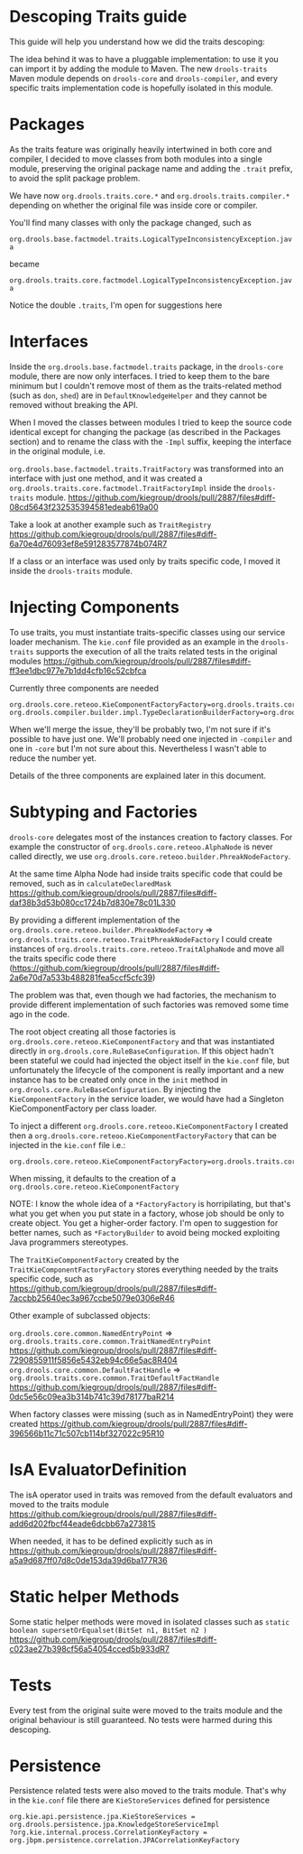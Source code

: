 <!--
  Licensed to the Apache Software Foundation (ASF) under one
  or more contributor license agreements.  See the NOTICE file
  distributed with this work for additional information
  regarding copyright ownership.  The ASF licenses this file
  to you under the Apache License, Version 2.0 (the
  "License"); you may not use this file except in compliance
  with the License.  You may obtain a copy of the License at

    http://www.apache.org/licenses/LICENSE-2.0

  Unless required by applicable law or agreed to in writing,
  software distributed under the License is distributed on an
  "AS IS" BASIS, WITHOUT WARRANTIES OR CONDITIONS OF ANY
  KIND, either express or implied.  See the License for the
  specific language governing permissions and limitations
  under the License.
  -->

Descoping Traits guide
======================

This guide will help you understand how we did the traits descoping:

The idea behind it was to have a pluggable implementation: to use it you can import it by adding the module to Maven.
The new `drools-traits` Maven module depends on `drools-core` and `drools-compiler`, and every specific traits implementation code is hopefully isolated in this module.

Packages
======== 

As the traits feature was originally heavily intertwined in both core and compiler, I decided to move classes from both modules into a single module, preserving the original package name and adding the `.trait` prefix, to avoid the split package problem.

We have now `org.drools.traits.core.*` and `org.drools.traits.compiler.*` depending on whether the original file was inside core or compiler.

You'll find many classes with only the package changed, such as 

`org.drools.base.factmodel.traits.LogicalTypeInconsistencyException.java` 

became

`org.drools.traits.core.factmodel.LogicalTypeInconsistencyException.java` 

Notice the double `.traits`, I'm open for suggestions here
   
Interfaces
===========

Inside the `org.drools.base.factmodel.traits` package, in the `drools-core` module, there are now only interfaces. 
I tried to keep them to the bare minimum but I couldn't remove most of them as the traits-related method (such as `don`, `shed`) are in `DefaultKnowledgeHelper` and they cannot be removed without breaking the API. 

When I moved the classes between modules I tried to keep the source code identical except for changing the package (as described in the Packages section) and to rename the class with the `-Impl` suffix, keeping the interface in the original module, i.e.

`org.drools.base.factmodel.traits.TraitFactory` was transformed into an interface with just one method, and it was created a 
`org.drools.traits.core.factmodel.TraitFactoryImpl` inside the `drools-traits` module.
https://github.com/kiegroup/drools/pull/2887/files#diff-08cd5643f232535394581edeab619a00

Take a look at another example such as `TraitRegistry` https://github.com/kiegroup/drools/pull/2887/files#diff-6a70e4d76093ef8e591283577874b074R7

If a class or an interface was used only by traits specific code, I moved it inside the `drools-traits` module.

Injecting Components
====================

To use traits, you must instantiate traits-specific classes using our service loader mechanism.
The `kie.conf` file provided as an example in the `drools-traits` supports the execution of all the traits related tests in the original modules 
https://github.com/kiegroup/drools/pull/2887/files#diff-ff3ee1dbc977e7b1dd4cfb16c52cbfca

Currently three components are needed
```
org.drools.core.reteoo.KieComponentFactoryFactory=org.drools.traits.core.reteoo.TraitKieComponentFactoryFactory
org.drools.compiler.builder.impl.TypeDeclarationBuilderFactory=org.drools.traits.compiler.builder.impl.TraitTypeDeclarationBuilderFactory
```

When we'll merge the issue, they'll be probably two, I'm not sure if it's possible to have just one. We'll probably need one injected in `-compiler` and one in `-core` but I'm not sure about this. 
Nevertheless I wasn't able to reduce the number yet.
 
Details of the three components are explained later in this document. 


Subtyping and Factories
=======================

`drools-core` delegates most of the instances creation to factory classes. 
For example the constructor of `org.drools.core.reteoo.AlphaNode` is never called directly, we use `org.drools.core.reteoo.builder.PhreakNodeFactory`.

At the same time Alpha Node had inside traits specific code that could be removed, such as in `calculateDeclaredMask` https://github.com/kiegroup/drools/pull/2887/files#diff-daf38b3d53b080cc1724b7d830e78c01L330

By providing a different implementation of the `org.drools.core.reteoo.builder.PhreakNodeFactory` => `org.drools.traits.core.reteoo.TraitPhreakNodeFactory` I could create instances of `org.drools.traits.core.reteoo.TraitAlphaNode` and move all the traits specific code there (https://github.com/kiegroup/drools/pull/2887/files#diff-2a6e70d7a533b488281fea5ccf5cfc39)
 
The problem was that, even though we had factories, the mechanism to provide different implementation of such factories was removed some time ago in the code. 

The root object creating all those factories is `org.drools.core.reteoo.KieComponentFactory` and that was instantiated directly in `org.drools.core.RuleBaseConfiguration`.
If this object hadn't been stateful we could had injected the object itself in the `kie.conf` file, but unfortunately the lifecycle of the component is really important and a new instance has to be created only once in the `init` method in `org.drools.core.RuleBaseConfiguration`. 
By injecting the `KieComponentFactory` in the service loader, we would have had a Singleton KieComponentFactory per class loader.

To inject a different `org.drools.core.reteoo.KieComponentFactory` I created then a `org.drools.core.reteoo.KieComponentFactoryFactory` that can be injected in the `kie.conf` file i.e.:

```
org.drools.core.reteoo.KieComponentFactoryFactory=org.drools.traits.core.reteoo.TraitKieComponentFactoryFactory
```

When missing, it defaults to the creation of a `org.drools.core.reteoo.KieComponentFactory` 

NOTE: I know the whole idea of a `*FactoryFactory` is horripilating, but that's what you get when you put state in a factory, whose job should be only to create object. You get a higher-order factory. 
I'm open to suggestion for better names, such as `*FactoryBuilder` to avoid being mocked exploiting Java programmers stereotypes.

The `TraitKieComponentFactory` created by the `TraitKieComponentFactoryFactory` stores everything needed by the traits specific code, such as https://github.com/kiegroup/drools/pull/2887/files#diff-7accbb25640ec3a967ccbe5079e0306eR46

Other example of subclassed objects:

`org.drools.core.common.NamedEntryPoint` => `org.drools.traits.core.common.TraitNamedEntryPoint`  https://github.com/kiegroup/drools/pull/2887/files#diff-7290855911f5856e5432eb94c66e5ac8R404
`org.drools.core.common.DefaultFactHandle` => `org.drools.traits.core.common.TraitDefaultFactHandle` https://github.com/kiegroup/drools/pull/2887/files#diff-0dc5e56c09ea3b314b741c39d78177baR214

When factory classes were missing (such as in NamedEntryPoint) they were created
https://github.com/kiegroup/drools/pull/2887/files#diff-396566b11c71c507cb114bf327022c95R10

IsA EvaluatorDefinition
=======================

The isA operator used in traits was removed from the default evaluators and moved to the traits module
https://github.com/kiegroup/drools/pull/2887/files#diff-add6d202fbcf44eade6dcbb67a273815

When needed, it has to be defined explicitly such as in 
https://github.com/kiegroup/drools/pull/2887/files#diff-a5a9d687ff07d8c0de153da39d6ba177R36

Static helper Methods
=====================

Some static helper methods were moved in isolated classes such as `static boolean supersetOrEqualset(BitSet n1, BitSet n2 )`
https://github.com/kiegroup/drools/pull/2887/files#diff-c023ae27b398cf56a54054cced5b933dR7

Tests
=======

Every test from the original suite were moved to the traits module and the original behaviour is still guaranteed.
No tests were harmed during this descoping.

Persistence
===========

Persistence related tests were also moved to the traits module. That's why in the `kie.conf` file there are `KieStoreServices` defined for persistence

```properties
org.kie.api.persistence.jpa.KieStoreServices = org.drools.persistence.jpa.KnowledgeStoreServiceImpl
?org.kie.internal.process.CorrelationKeyFactory = org.jbpm.persistence.correlation.JPACorrelationKeyFactory
``` 
